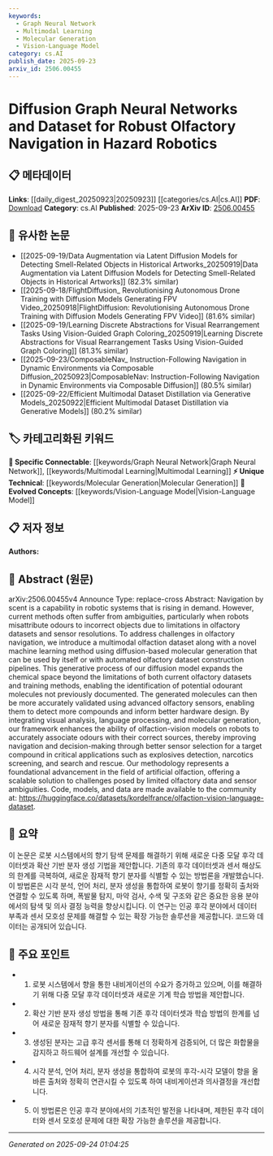 ```yaml
---
keywords:
  - Graph Neural Network
  - Multimodal Learning
  - Molecular Generation
  - Vision-Language Model
category: cs.AI
publish_date: 2025-09-23
arxiv_id: 2506.00455
---
```


<!-- KEYWORD_LINKING_METADATA:
{
  "processed_timestamp": "2025-09-24T01:04:25.044807",
  "vocabulary_version": "1.0",
  "selected_keywords": [
    "Graph Neural Network",
    "Multimodal Learning",
    "Molecular Generation",
    "Vision-Language Model"
  ],
  "rejected_keywords": [],
  "similarity_scores": {
    "Graph Neural Network": 0.78,
    "Multimodal Learning": 0.82,
    "Molecular Generation": 0.8,
    "Vision-Language Model": 0.79
  },
  "extraction_method": "AI_prompt_based",
  "budget_applied": true,
  "candidates_json": {
    "candidates": [
      {
        "surface": "Diffusion Graph Neural Networks",
        "canonical": "Graph Neural Network",
        "aliases": [
          "Diffusion GNN"
        ],
        "category": "specific_connectable",
        "rationale": "This term connects to existing Graph Neural Network concepts, enhancing the understanding of diffusion processes in neural networks.",
        "novelty_score": 0.55,
        "connectivity_score": 0.85,
        "specificity_score": 0.8,
        "link_intent_score": 0.78
      },
      {
        "surface": "Multimodal Olfaction Dataset",
        "canonical": "Multimodal Learning",
        "aliases": [
          "Olfaction Dataset"
        ],
        "category": "specific_connectable",
        "rationale": "Links to multimodal learning, emphasizing the integration of multiple data types in olfactory navigation.",
        "novelty_score": 0.68,
        "connectivity_score": 0.79,
        "specificity_score": 0.77,
        "link_intent_score": 0.82
      },
      {
        "surface": "Molecular Generation",
        "canonical": "Molecular Generation",
        "aliases": [
          "Chemical Space Expansion"
        ],
        "category": "unique_technical",
        "rationale": "Introduces a unique method for expanding chemical space, crucial for olfactory applications.",
        "novelty_score": 0.72,
        "connectivity_score": 0.7,
        "specificity_score": 0.85,
        "link_intent_score": 0.8
      },
      {
        "surface": "Olfaction-Vision Models",
        "canonical": "Vision-Language Model",
        "aliases": [
          "Olfaction-Vision Integration"
        ],
        "category": "evolved_concepts",
        "rationale": "Represents an evolved concept integrating olfactory and visual data, enhancing robotic perception.",
        "novelty_score": 0.6,
        "connectivity_score": 0.83,
        "specificity_score": 0.78,
        "link_intent_score": 0.79
      }
    ],
    "ban_list_suggestions": [
      "robotic systems",
      "olfactory sensors"
    ]
  },
  "decisions": [
    {
      "candidate_surface": "Diffusion Graph Neural Networks",
      "resolved_canonical": "Graph Neural Network",
      "decision": "linked",
      "scores": {
        "novelty": 0.55,
        "connectivity": 0.85,
        "specificity": 0.8,
        "link_intent": 0.78
      }
    },
    {
      "candidate_surface": "Multimodal Olfaction Dataset",
      "resolved_canonical": "Multimodal Learning",
      "decision": "linked",
      "scores": {
        "novelty": 0.68,
        "connectivity": 0.79,
        "specificity": 0.77,
        "link_intent": 0.82
      }
    },
    {
      "candidate_surface": "Molecular Generation",
      "resolved_canonical": "Molecular Generation",
      "decision": "linked",
      "scores": {
        "novelty": 0.72,
        "connectivity": 0.7,
        "specificity": 0.85,
        "link_intent": 0.8
      }
    },
    {
      "candidate_surface": "Olfaction-Vision Models",
      "resolved_canonical": "Vision-Language Model",
      "decision": "linked",
      "scores": {
        "novelty": 0.6,
        "connectivity": 0.83,
        "specificity": 0.78,
        "link_intent": 0.79
      }
    }
  ]
}
-->

# Diffusion Graph Neural Networks and Dataset for Robust Olfactory Navigation in Hazard Robotics

## 📋 메타데이터

**Links**: [[daily_digest_20250923|20250923]] [[categories/cs.AI|cs.AI]]
**PDF**: [Download](https://arxiv.org/pdf/2506.00455.pdf)
**Category**: cs.AI
**Published**: 2025-09-23
**ArXiv ID**: [2506.00455](https://arxiv.org/abs/2506.00455)

## 🔗 유사한 논문
- [[2025-09-19/Data Augmentation via Latent Diffusion Models for Detecting Smell-Related Objects in Historical Artworks_20250919|Data Augmentation via Latent Diffusion Models for Detecting Smell-Related Objects in Historical Artworks]] (82.3% similar)
- [[2025-09-18/FlightDiffusion_ Revolutionising Autonomous Drone Training with Diffusion Models Generating FPV Video_20250918|FlightDiffusion: Revolutionising Autonomous Drone Training with Diffusion Models Generating FPV Video]] (81.6% similar)
- [[2025-09-19/Learning Discrete Abstractions for Visual Rearrangement Tasks Using Vision-Guided Graph Coloring_20250919|Learning Discrete Abstractions for Visual Rearrangement Tasks Using Vision-Guided Graph Coloring]] (81.3% similar)
- [[2025-09-23/ComposableNav_ Instruction-Following Navigation in Dynamic Environments via Composable Diffusion_20250923|ComposableNav: Instruction-Following Navigation in Dynamic Environments via Composable Diffusion]] (80.5% similar)
- [[2025-09-22/Efficient Multimodal Dataset Distillation via Generative Models_20250922|Efficient Multimodal Dataset Distillation via Generative Models]] (80.2% similar)

## 🏷️ 카테고리화된 키워드
**🔗 Specific Connectable**: [[keywords/Graph Neural Network|Graph Neural Network]], [[keywords/Multimodal Learning|Multimodal Learning]]
**⚡ Unique Technical**: [[keywords/Molecular Generation|Molecular Generation]]
**🚀 Evolved Concepts**: [[keywords/Vision-Language Model|Vision-Language Model]]

## 📋 저자 정보

**Authors:** 

## 📄 Abstract (원문)

arXiv:2506.00455v4 Announce Type: replace-cross 
Abstract: Navigation by scent is a capability in robotic systems that is rising in demand. However, current methods often suffer from ambiguities, particularly when robots misattribute odours to incorrect objects due to limitations in olfactory datasets and sensor resolutions. To address challenges in olfactory navigation, we introduce a multimodal olfaction dataset along with a novel machine learning method using diffusion-based molecular generation that can be used by itself or with automated olfactory dataset construction pipelines. This generative process of our diffusion model expands the chemical space beyond the limitations of both current olfactory datasets and training methods, enabling the identification of potential odourant molecules not previously documented. The generated molecules can then be more accurately validated using advanced olfactory sensors, enabling them to detect more compounds and inform better hardware design. By integrating visual analysis, language processing, and molecular generation, our framework enhances the ability of olfaction-vision models on robots to accurately associate odours with their correct sources, thereby improving navigation and decision-making through better sensor selection for a target compound in critical applications such as explosives detection, narcotics screening, and search and rescue. Our methodology represents a foundational advancement in the field of artificial olfaction, offering a scalable solution to challenges posed by limited olfactory data and sensor ambiguities. Code, models, and data are made available to the community at: https://huggingface.co/datasets/kordelfrance/olfaction-vision-language-dataset.

## 📝 요약

이 논문은 로봇 시스템에서의 향기 탐색 문제를 해결하기 위해 새로운 다중 모달 후각 데이터셋과 확산 기반 분자 생성 기법을 제안합니다. 기존의 후각 데이터셋과 센서 해상도의 한계를 극복하여, 새로운 잠재적 향기 분자를 식별할 수 있는 방법론을 개발했습니다. 이 방법론은 시각 분석, 언어 처리, 분자 생성을 통합하여 로봇이 향기를 정확히 출처와 연결할 수 있도록 하며, 폭발물 탐지, 마약 검사, 수색 및 구조와 같은 중요한 응용 분야에서의 탐색 및 의사 결정 능력을 향상시킵니다. 이 연구는 인공 후각 분야에서 데이터 부족과 센서 모호성 문제를 해결할 수 있는 확장 가능한 솔루션을 제공합니다. 코드와 데이터는 공개되어 있습니다.

## 🎯 주요 포인트

- 1. 로봇 시스템에서 향을 통한 내비게이션의 수요가 증가하고 있으며, 이를 해결하기 위해 다중 모달 후각 데이터셋과 새로운 기계 학습 방법을 제안합니다.
- 2. 확산 기반 분자 생성 방법을 통해 기존 후각 데이터셋과 학습 방법의 한계를 넘어 새로운 잠재적 향기 분자를 식별할 수 있습니다.
- 3. 생성된 분자는 고급 후각 센서를 통해 더 정확하게 검증되어, 더 많은 화합물을 감지하고 하드웨어 설계를 개선할 수 있습니다.
- 4. 시각 분석, 언어 처리, 분자 생성을 통합하여 로봇의 후각-시각 모델이 향을 올바른 출처와 정확히 연관시킬 수 있도록 하여 내비게이션과 의사결정을 개선합니다.
- 5. 이 방법론은 인공 후각 분야에서의 기초적인 발전을 나타내며, 제한된 후각 데이터와 센서 모호성 문제에 대한 확장 가능한 솔루션을 제공합니다.


---

*Generated on 2025-09-24 01:04:25*